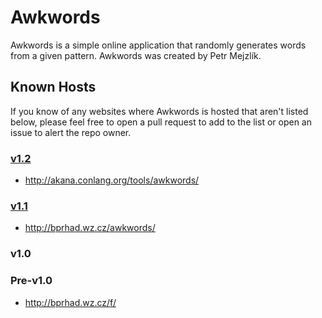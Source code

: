 # Awkwords
Awkwords is a simple online application that randomly generates words from a given pattern. Awkwords was created by Petr Mejzlík.

## Known Hosts

If you know of any websites where Awkwords is hosted that aren't listed below, please feel free to open a pull request to add to the list or open an issue to alert the repo owner.

### [v1.2]

- http://akana.conlang.org/tools/awkwords/

### [v1.1]

- http://bprhad.wz.cz/awkwords/

### v1.0

### Pre-v1.0

- http://bprhad.wz.cz/f/

[v1.1]: https://github.com/nai888/awkwords/releases/tag/v1.1
[v1.2]: https://github.com/nai888/awkwords/releases/tag/v1.2
